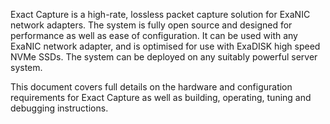 Exact Capture is a high-rate, lossless packet capture solution for ExaNIC network adapters.
The system is fully open source and designed for performance as well as ease of configuration.
It can be used with any ExaNIC network adapter, and is optimised for use with ExaDISK high speed NVMe SSDs.
The system can be deployed on any suitably powerful server system.

This document covers full details on the hardware and configuration requirements for Exact Capture as well as building, operating, tuning and debugging instructions.
